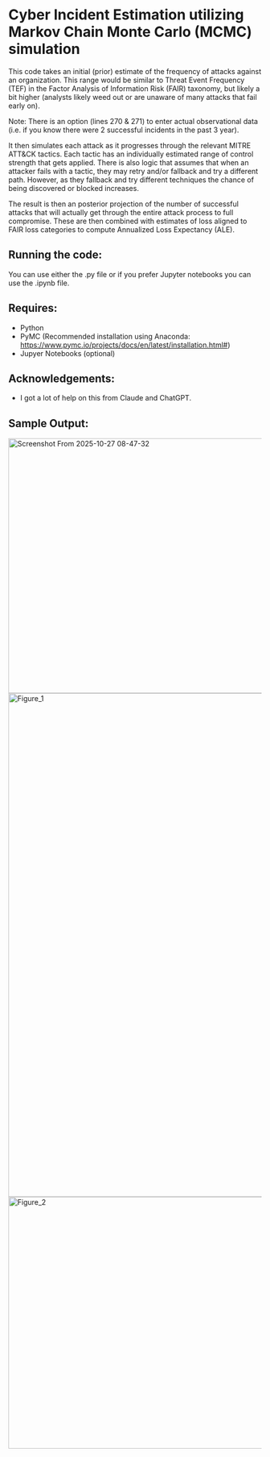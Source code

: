 # Cyber Incident Estimation utilizing Markov Chain Monte Carlo (MCMC) simulation

This code takes an initial (prior) estimate of the frequency of attacks against an organization. This range would be similar to Threat Event Frequency (TEF) in the Factor Analysis of Information Risk (FAIR) taxonomy, but likely a bit higher (analysts likely weed out or are unaware of many attacks that fail early on).

Note: There is an option (lines 270 & 271) to enter actual observational data (i.e. if you know there were 2 successful incidents in the past 3 year).

It then simulates each attack as it progresses through the relevant MITRE ATT&CK tactics. Each tactic has an individually estimated range of control strength that gets applied. There is also logic that assumes that when an attacker fails with a tactic, they may retry and/or fallback and try a different path. However, as they fallback and try different techniques the chance of being discovered or blocked increases.

The result is then an posterior projection of the number of successful attacks that will actually get through the entire attack process to full compromise. These are then combined with estimates of loss aligned to FAIR loss categories to compute Annualized Loss Expectancy (ALE).

## Running the code:

You can use either the .py file or if you prefer Jupyter notebooks you can use the .ipynb file.

## Requires:
- Python
- PyMC (Recommended installation using Anaconda: https://www.pymc.io/projects/docs/en/latest/installation.html#)
- Jupyer Notebooks (optional)

## Acknowledgements:
- I got a lot of help on this from Claude and ChatGPT.

## Sample Output:


<img width="1070" height="506" alt="Screenshot From 2025-10-27 08-47-32" src="https://github.com/user-attachments/assets/937dbe39-152d-4634-b39b-784dca72cc5a" />


<img width="1500" height="1000" alt="Figure_1" src="https://github.com/user-attachments/assets/09417354-2230-461d-a7bf-b5cd38fff909" />


<img width="800" height="500" alt="Figure_2" src="https://github.com/user-attachments/assets/edf216cf-1d7d-49bc-9f32-a0e37cc5669f" />

